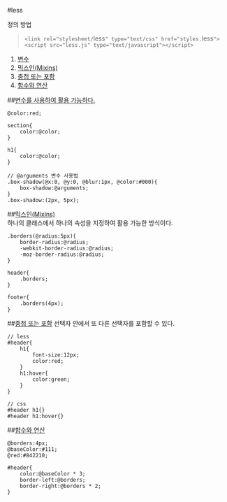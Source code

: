 #less

정의 방법
> `<link rel="stylesheet/`less`" type="text/css" href="styles.`less`">`  
	`<script src="less.js" type="text/javascript"></script>`  
	

1. [변수](#var)  
1. [믹스인(Mixins)](#mixins)  
1. [충첩 또는 포함](#overlap)  
1. [함수와 연산](#function)

##<a href="#" name="var">변수를 사용하여 활용 가능하다.</a>
		
	@color:red;

	section{
		color:@color;
	}

	h1{
		color:@color;
	}

	// @arguments 변수 사용법
	.box-shadow(@x:0, @y:0, @blur:1px, @color:#000){
		box-shadow:@arguments;
	}
	.box-shadow:(2px, 5px);

##<a href="#" name="mixins">믹스인(Mixins)</a>  
하나의 클래스에서 하나의 속성을 지정하여 활용 가능한 방식이다.
		
	.borders(@radius:5px){
		border-radius:@radius;
		-webkit-border-radius:@radius;
		-moz-border-radius:@radius;
	}

	header{
		.borders;
	}

	footer{
		.borders(4px);
	}

##<a href="#" name="overlap">중첩 또는 포함</a>
선택자 안에서 또 다른 선택자를 포함할 수 있다.
		
	// less
	#header{
		h1{
			font-size:12px;
			color:red;
		}
		h1:hover{
			color:green;
		}
	}

	// css
	#header h1{}
	#header h1:hover{}

##<a href="#" name="function">함수와 연산</a>
		
	@borders:4px;
	@baseColor:#111;
	@red:#842210;

	#header{
		color:@baseColor * 3;
		border-left:@borders;
		border-right:@borders * 2;
	}

